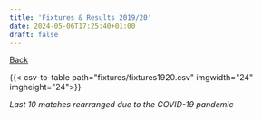 ```yaml
---
title: 'Fixtures & Results 2019/20'
date: 2024-05-06T17:25:40+01:00
draft: false
---
```


[Back](/fixtures/)

{{< csv-to-table path="fixtures/fixtures1920.csv" imgwidth="24" imgheight="24">}}


*Last 10 matches rearranged due to the COVID-19 pandemic*